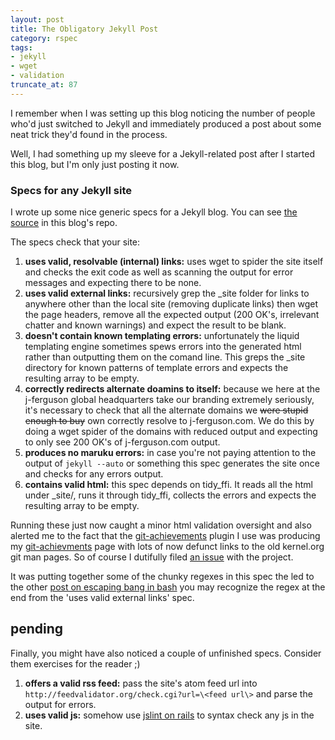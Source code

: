 ```yaml
---
layout: post
title: The Obligatory Jekyll Post
category: rspec
tags:
- jekyll
- wget
- validation
truncate_at: 87
---
```


I remember when I was setting up this blog noticing the number of people
who'd just switched to Jekyll and immediately produced a post about some
neat trick they'd found in the process.

Well, I had something up my sleeve for a Jekyll-related post after I
started this blog, but I'm only just posting it now.

### Specs for any Jekyll site

I wrote up some nice generic specs for a Jekyll blog. You can see [the
source](https://github.com/JamesFerguson/jamesferguson.github.com/blob/master/spec/site_spec.rb) in this blog's repo.

The specs check that your site:

1. __uses valid, resolvable (internal) links:__ uses wget to spider the
   site itself and checks the exit code as well as scanning the output
for error messages and expecting there to be none.
1. __uses valid external links:__ recursively grep the \_site folder for
   links to anywhere other than the local site (removing duplicate
links) then wget the page headers, remove all the expected output (200
OK's, irrelevant chatter and known warnings) and expect the result to be
blank.
1. __doesn't contain known templating errors:__ unfortunately the liquid
   templating engine sometimes spews errors into the generated html
rather than outputting them on the comand line. This greps the \_site
directory for known patterns of template errors and expects the
resulting array to be empty.
1. __correctly redirects alternate doamins to itself:__ because we here
   at the j-ferguson global headquarters take our branding extremely
seriously, it's necessary to check that all the alternate domains we 
<del>were stupid enough to buy</del> own correctly resolve to
j-ferguson.com. We do this by doing a wget spider of the domains with
reduced output and expecting to only see 200 OK's of j-ferguson.com
output.
1. __produces no maruku errors:__ in case you're not paying attention to
   the output of `jekyll --auto` or something this spec generates the
site once and checks for any errors output.
1. __contains valid html:__ this spec depends on tidy_ffi. It reads all
   the html under \_site/, runs it through tidy_ffi, collects the errors
and expects the resulting array to be empty.

Running these just now caught a minor html validation oversight and also
alerted me to the fact that the [git-achievements](https://github.com/icefox/git-achievements) 
plugin I use was producing my [git-achievments](/git-achievements/) page 
with lots of now defunct links to the old kernel.org git man pages. So 
of course I dutifully filed [an issue](https://github.com/icefox/git-achievements/issues/53) 
with the project.

It was putting together some of the chunky regexes in this spec the led 
to the other [post on escaping bang in bash](/scripting/escaping-bang-in-bash/) 
you may recognize the regex at the end from the 'uses valid external
links' spec.

## pending

Finally, you might have also noticed a couple of unfinished specs.
Consider them exercises for the reader ;)

1. __offers a valid rss feed:__ pass the site's atom feed url into 
`http://feedvalidator.org/check.cgi?url=\<feed url\>` and parse the output
for errors.
1. __uses valid js:__ somehow use [jslint on rails](https://github.com/psionides/jslint_on_rails)
 to syntax check any js in the site.
